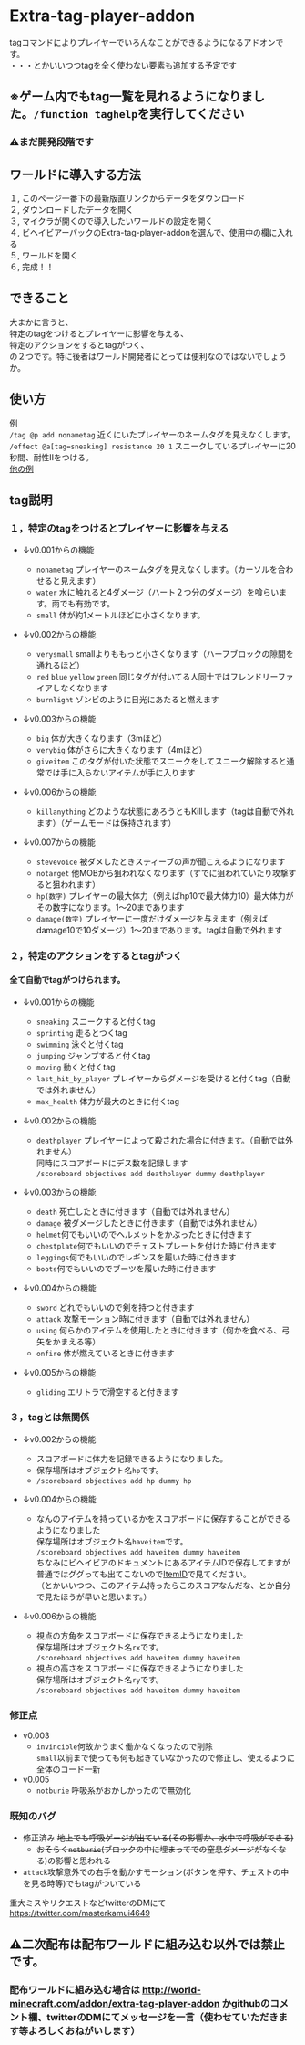 # Extra-tag-player-addon
tagコマンドによりプレイヤーでいろんなことができるようになるアドオンです。  
・・・とかいいつつtagを全く使わない要素も追加する予定です
  
## ※ゲーム内でもtag一覧を見れるようになりました。`/function taghelp`を実行してください
### ⚠まだ開発段階です
## ワールドに導入する方法  
１, このページ一番下の最新版直リンクからデータをダウンロード  
２, ダウンロードしたデータを開く  
３, マイクラが開くので導入したいワールドの設定を開く  
４, ビヘイビアーパックのExtra-tag-player-addonを選んで、使用中の欄に入れる  
５, ワールドを開く  
６, 完成！！  
  
## **できること**
大まかに言うと、  
特定のtagをつけるとプレイヤーに影響を与える、  
特定のアクションをするとtagがつく、  
の２つです。特に後者はワールド開発者にとっては便利なのではないでしょうか。

## 使い方

例  
`/tag @p add nonametag` 近くにいたプレイヤーのネームタグを見えなくします。  
`/effect @a[tag=sneaking] resistance 20 1` スニークしているプレイヤーに20秒間、耐性Ⅱをつける。  
[他の例](https://github.com/GamuKamui/Extra-tag-player-addon/blob/main/rei.md)  
  
  
## tag説明 
### １，特定のtagをつけるとプレイヤーに影響を与える
   - ↓v0.001からの機能
        - `nonametag`           プレイヤーのネームタグを見えなくします。（カーソルを合わせると見えます）  
        - `water`               水に触れると4ダメージ（ハート２つ分のダメージ）を喰らいます。雨でも有効です。  
        - `small`               体が約1メートルほどに小さくなります。  
  
   - ↓v0.002からの機能  
        - `verysmall` smallよりももっと小さくなります（ハーフブロックの隙間を通れるほど）  
        - `red` `blue` `yellow` `green` 同じタグが付いてる人同士ではフレンドリーファイアしなくなります  
        - `burnlight` ゾンビのように日光にあたると燃えます  
  
   - ↓v0.003からの機能  
        - `big` 体が大きくなります（3mほど）  
        - `verybig` 体がさらに大きくなります（4mほど）  
        - `giveitem` このタグが付いた状態でスニークをしてスニーク解除すると通常では手に入らないアイテムが手に入ります  
       
   - ↓v0.006からの機能  
        - `killanything` どのような状態にあろうともKillします（tagは自動で外れます）（ゲームモードは保持されます）  
        
   - ↓v0.007からの機能  
        - `stevevoice` 被ダメしたときスティーブの声が聞こえるようになります  
        - `notarget` 他MOBから狙われなくなります（すでに狙われていたり攻撃すると狙われます）  
        - `hp(数字)` プレイヤーの最大体力（例えばhp10で最大体力10）最大体力がその数字になります。1～20まであります  
        - `damage(数字)` プレイヤーに一度だけダメージを与えます（例えばdamage10で10ダメージ）1～20まであります。tagは自動で外れます  
  
  
### ２，特定のアクションをするとtagがつく  
#### 全て自動でtagがつけられます。  
   - ↓v0.001からの機能
        - `sneaking`            スニークすると付くtag  
        - `sprinting`           走るとつくtag  
        - `swimming`            泳ぐと付くtag  
        - `jumping`             ジャンプすると付くtag  
        - `moving`              動くと付くtag  
        - `last_hit_by_player`  プレイヤーからダメージを受けると付くtag（自動では外れません）  
        - `max_health`          体力が最大のときに付くtag  
  
   - ↓v0.002からの機能  
        - `deathplayer` プレイヤーによって殺された場合に付きます。（自動では外れません）  
          同時にスコアボードにデス数を記録します  
          `/scoreboard objectives add deathplayer dummy deathplayer`  
  
   - ↓v0.003からの機能  
        - `death` 死亡したときに付きます（自動では外れません）  
        - `damage` 被ダメージしたときに付きます（自動では外れません）  
        - `helmet`何でもいいのでヘルメットをかぶったときに付きます  
        - `chestplate`何でもいいのでチェストプレートを付けた時に付きます  
        - `leggings`何でもいいのでレギンスを履いた時に付きます  
        - `boots`何でもいいのでブーツを履いた時に付きます  
        
   - ↓v0.004からの機能        
        - `sword` どれでもいいので剣を持つと付きます  
        - `attack` 攻撃モーション時に付きます（自動では外れません）  
        - `using` 何らかのアイテムを使用したときに付きます（何かを食べる、弓矢をかまえる等）  
        - `onfire` 体が燃えているときに付きます  
  
   - ↓v0.005からの機能        
        - `gliding` エリトラで滑空すると付きます  

### ３，tagとは無関係  
   - ↓v0.002からの機能   
        - スコアボードに体力を記録できるようになりました。  
        - 保存場所はオブジェクト名`hp`です。  
        - `/scoreboard objectives add hp dummy hp`  
        
   - ↓v0.004からの機能        
        - なんのアイテムを持っているかをスコアボードに保存することができるようになりました  
          保存場所はオブジェクト名`haveitem`です。  
          `/scoreboard objectives add haveitem dummy haveitem`  
          ちなみにビヘイビアのドキュメントにあるアイテムIDで保存してますが  
          普通ではググっても出てこないので[ItemID](https://github.com/GamuKamui/Extra-tag-player-addon/blob/main/itemID/)で見てください。  
          （とかいいつつ、このアイテム持ったらこのスコアなんだな、とか自分で見たほうが早いと思います。）  
          
   - ↓v0.006からの機能    
        - 視点の方角をスコアボードに保存できるようになりました  
          保存場所はオブジェクト名`rx`です。  
          `/scoreboard objectives add haveitem dummy haveitem`  
        - 視点の高さをスコアボードに保存できるようになりました  
          保存場所はオブジェクト名`ry`です。  
          `/scoreboard objectives add haveitem dummy haveitem`    
  
  
### 修正点  
   - v0.003
        - `invincible`何故かうまく働かなくなったので削除  
          `small`以前まで使っても何も起きていなかったので修正し、使えるように  
          全体のコード一新
   - v0.005  
        - `notburie` 呼吸系がおかしかったので無効化  
        
        
### 既知のバグ  
   - 修正済み ~~地上でも呼吸ゲージが出ている(その影響か、水中で呼吸ができる)~~  
        - ~~おそらく`notburie`(ブロックの中に埋まってでの窒息ダメージがなくなる)の影響と思われる~~  
   - `attack`攻撃意外での右手を動かすモーション(ボタンを押す、チェストの中を見る時等)でもtagがついている  
   
  
  
  

重大ミスやリクエストなどtwitterのDMにて　https://twitter.com/masterkamui4649

## ⚠二次配布は配布ワールドに組み込む以外では禁止です。
### 配布ワールドに組み込む場合は http://world-minecraft.com/addon/extra-tag-player-addon かgithubのコメント欄、twitterのDMにてメッセージを一言（使わせていただきます等よろしくおねがいします）
